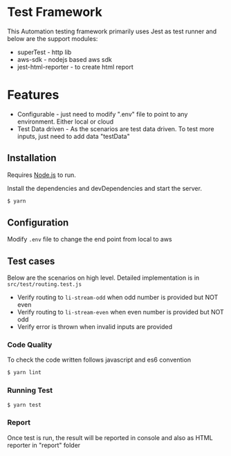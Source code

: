 # Test Framework

This Automation testing framework primarily uses Jest as test runner and below are the support modules:

  - superTest - http lib
  - aws-sdk - nodejs based aws sdk
  - jest-html-reporter - to create html report

# Features

  - Configurable - just need to modify ".env" file to point to any environment. Either local or cloud
  - Test Data driven - As the scenarios are test data driven. To test more inputs, just need to add data "testData"



## Installation

Requires [Node.js](https://nodejs.org/) to run.

Install the dependencies and devDependencies and start the server.

```sh
$ yarn
```

## Configuration

Modify ```.env``` file to change the end point from local to aws

## Test cases

Below are the scenarios on high level. Detailed implementation is in ``` src/test/routing.test.js ```

  - Verify routing to ```li-stream-odd``` when odd number is provided but NOT even
  - Verify routing to ```li-stream-even``` when even number is provided but NOT odd
  - Verify error is thrown when invalid inputs are provided

### Code Quality

To check the code written follows javascript and es6 convention

```sh
$ yarn lint
```


### Running Test

```sh
$ yarn test
```

### Report
Once test is run, the result will be reported in console and also as HTML reporter in "report" folder

